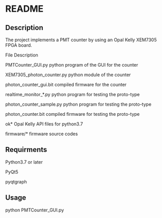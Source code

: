 README
===========
Description
-----------
The project implements a PMT counter by using an Opal Kelly XEM7305 FPGA board.

File						Description

PMTCounter_GUI.py			python program of the GUI for the counter

XEM7305_photon_counter.py	python module of the counter

photon_counter_gui.bit		compiled firmware for the counter

realtime_monitor_*.py		python program for testing the proto-type

photon_counter_sample.py	python program for testing the proto-type

photon_counter.bit			compiled firmware for testing the proto-type

ok*							Opal Kelly API files for python3.7

firmware/*					firmware source codes


Requirments
-----------
Python3.7 or later

PyQt5

pyqtgraph


Usage
-----
python PMTCounter_GUI.py
